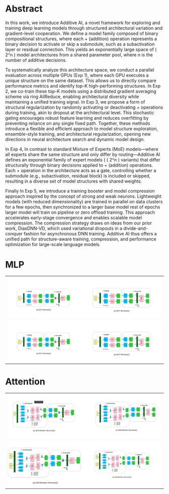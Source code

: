 # Abstract

In this work, we introduce Additive AI, a novel framework for exploring and training deep learning models through structured architectural variation and gradient-level cooperation. We define a model family composed of binary compositional structures, where each + (addition) operation represents a binary decision to activate or skip a submodule, such as a subactivation layer or residual connection. This yields an exponentially large space of ( 2^n ) model architectures from a shared parameter pool, where n is the number of additive decisions. 

To systematically analyze this architecture space, we conduct a parallel evaluation across multiple GPUs (Exp 1), where each GPU executes a unique structure on the same dataset. This allows us to directly compare performance metrics and identify top-K high-performing structures. In Exp 2, we co-train these top-K models using a distributed gradient averaging scheme via ring AllReduce, enabling architectural diversity while maintaining a unified training signal. In Exp 3, we propose a form of structural regularization by randomly activating or deactivating + operations during training, akin to dropout at the architectural level. This stochastic gating encourages robust feature learning and reduces overfitting by preventing reliance on any single fixed path. Together, these methods introduce a flexible and efficient approach to model structure exploration, ensemble-style training, and architectural regularization, opening new directions in neural architecture search and dynamic model design.

In Exp 4, In contrast to standard Mixture of Experts (MoE) models—where all experts share the same structure and only differ by routing—Additive AI defines an exponential family of expert models ( ( 2^n ) variants) that differ structurally through binary decisions applied to + (addition) operations. Each + operation in the architecture acts as a gate, controlling whether a submodule (e.g., subactivation, residual block) is included or skipped, resulting in a diverse set of model structures with shared weights.

Finally In Exp 5, we introduce a training booster and model compression approach inspired by the concept of strong and weak neurons. Lightweight models (with reduced dimensionality) are trained in parallel on data clusters for a few epochs, then synchronized to a larger base model rest of epochs larger model will train on pipeline or zero offload training. This approach accelerates early-stage convergence and enables scalable model compression. The compression strategy draws on ideas from our prior work, DiasDNN-VD, which used variational dropouts in a divide-and-conquer fashion for asynchronous DNN training. Additive AI thus offers a unified path for structure-aware training, compression, and performance optimization for large-scale language models.

# MLP
<table>
  
  <tr>
    <td valign="top"><img src="./images/mlp1.jpeg"></td>
    
    
  </tr>
  <td valign="top"><img src="./images/mlp1.jpeg"></td>
  <tr>
    
  </tr>
 </table>

# Attention
<table>
  
  <tr>
    <td valign="top"><img src="./images/selfattention1.jpeg"></td>
    
    
  </tr>
  <td valign="top"><img src="./images/selfattention2.jpeg"></td>
  <tr>
    
  </tr>
 </table>